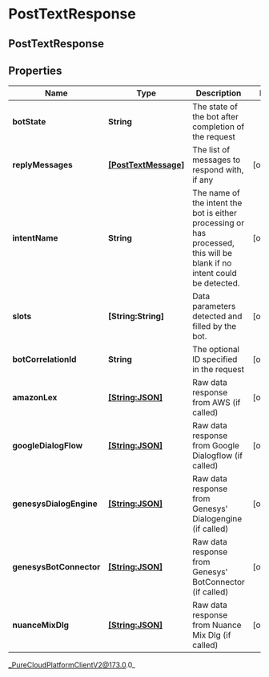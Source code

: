 # PostTextResponse

## PostTextResponse

## Properties

|Name | Type | Description | Notes|
|------------ | ------------- | ------------- | -------------|
| **botState** | **String** | The state of the bot after completion of the request | |
| **replyMessages** | [**[PostTextMessage]**]([PostTextMessage]) | The list of messages to respond with, if any | [optional] |
| **intentName** | **String** | The name of the intent the bot is either processing or has processed, this will be blank if no intent could be detected. | [optional] |
| **slots** | **[String:String]** | Data parameters detected and filled by the bot. | [optional] |
| **botCorrelationId** | **String** | The optional ID specified in the request | [optional] |
| **amazonLex** | [**[String:JSON]**](JSON) | Raw data response from AWS (if called) | [optional] |
| **googleDialogFlow** | [**[String:JSON]**](JSON) | Raw data response from Google Dialogflow (if called) | [optional] |
| **genesysDialogEngine** | [**[String:JSON]**](JSON) | Raw data response from Genesys&#39; Dialogengine (if called) | [optional] |
| **genesysBotConnector** | [**[String:JSON]**](JSON) | Raw data response from Genesys&#39; BotConnector (if called) | [optional] |
| **nuanceMixDlg** | [**[String:JSON]**](JSON) | Raw data response from Nuance Mix Dlg (if called) | [optional] |



_PureCloudPlatformClientV2@173.0.0_
